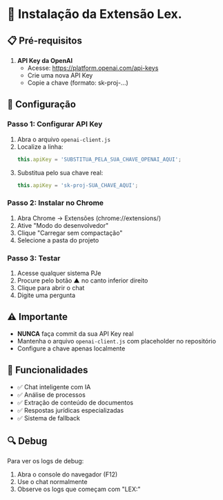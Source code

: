 # 🚀 Instalação da Extensão Lex.

## 📋 Pré-requisitos

1. **API Key da OpenAI**
   - Acesse: https://platform.openai.com/api-keys
   - Crie uma nova API Key
   - Copie a chave (formato: sk-proj-...)

## 🔧 Configuração

### Passo 1: Configurar API Key
1. Abra o arquivo `openai-client.js`
2. Localize a linha:
   ```javascript
   this.apiKey = 'SUBSTITUA_PELA_SUA_CHAVE_OPENAI_AQUI';
   ```
3. Substitua pelo sua chave real:
   ```javascript
   this.apiKey = 'sk-proj-SUA_CHAVE_AQUI';
   ```

### Passo 2: Instalar no Chrome
1. Abra Chrome → Extensões (chrome://extensions/)
2. Ative "Modo do desenvolvedor"
3. Clique "Carregar sem compactação"
4. Selecione a pasta do projeto

### Passo 3: Testar
1. Acesse qualquer sistema PJe
2. Procure pelo botão ▲ no canto inferior direito
3. Clique para abrir o chat
4. Digite uma pergunta

## ⚠️ Importante

- **NUNCA** faça commit da sua API Key real
- Mantenha o arquivo `openai-client.js` com placeholder no repositório
- Configure a chave apenas localmente

## 🎯 Funcionalidades

- ✅ Chat inteligente com IA
- ✅ Análise de processos
- ✅ Extração de conteúdo de documentos
- ✅ Respostas jurídicas especializadas
- ✅ Sistema de fallback

## 🔍 Debug

Para ver os logs de debug:
1. Abra o console do navegador (F12)
2. Use o chat normalmente
3. Observe os logs que começam com "LEX:"